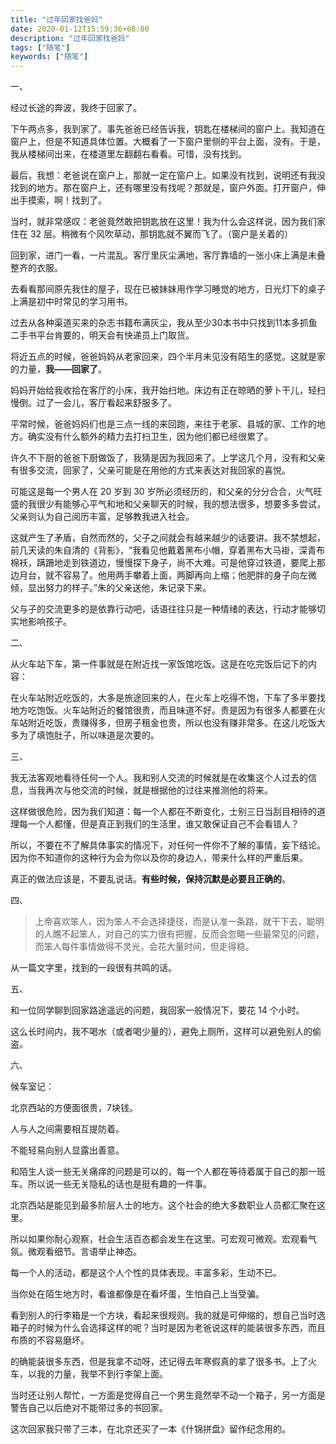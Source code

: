 ```yaml
---
title: "过年回家找爸妈"
date: 2020-01-12T15:59:36+08:00
description: "过年回家找爸妈"
tags: ["随笔"]
keywords: ["随笔"]
---
```


一、

经过长途的奔波，我终于回家了。

下午两点多，我到家了。事先爸爸已经告诉我，钥匙在楼梯间的窗户上。我知道在窗户上，但是不知道具体位置。大概看了一下窗户里侧的平台上面，没有。于是，我从楼梯间出来，在楼道里左翻翻右看看。可惜，没有找到。

最后，我想：老爸说在窗户上，那就一定在窗户上。如果没有找到，说明还有我没找到的地方。那在窗户上，还有哪里没有找呢？那就是，窗户外面。打开窗户，伸出手摸索，啊！找到了。

当时，就非常感叹：老爸竟然敢把钥匙放在这里！我为什么会这样说，因为我们家住在 32 层。稍微有个风吹草动，那钥匙就不翼而飞了。（窗户是关着的）

回到家，进门一看，一片混乱。客厅里灰尘满地，客厅靠墙的一张小床上满是未叠整齐的衣服。

去看看那间原先我住的屋子，现在已被妹妹用作学习睡觉的地方，日光灯下的桌子上满是初中时常见的学习用书。

过去从各种渠道买来的杂志书籍布满灰尘，我从至少30本书中只找到11本多抓鱼二手书平台肯要的，明天会有快递员上门取货。

将近五点的时候，爸爸妈妈从老家回来，四个半月未见没有陌生的感觉。这就是家的力量，**我——回家了**。

妈妈开始给我收拾在客厅的小床，我开始扫地。床边有正在晾晒的萝卜干儿，轻扫慢倒。过了一会儿，客厅看起来舒服多了。

平常时候，爸爸妈妈们也是三点一线的来回跑，来往于老家、县城的家、工作的地方。确实没有什么额外的精力去打扫卫生，因为他们都已经很累了。

许久不下厨的爸爸下厨做饭了，我猜是因为我回来了。上学这几个月，没有和父亲有很多交流，回家了，父亲可能是在用他的方式来表达对我回家的喜悦。

可能这是每一个男人在 20 岁到 30 岁所必须经历的，和父亲的分分合合，火气旺盛的我很少有能够心平气和地和父亲聊天的时候，我的想法很多，想要多多尝试，父亲则认为自己阅历丰富，足够教我进入社会。

这就产生了矛盾，自然而然的，父子之间就会有越来越少的话要讲。我不禁想起，前几天读的朱自清的《背影》，“我看见他戴着黑布小帽，穿着黑布大马褂，深青布棉袄，蹒跚地走到铁道边，慢慢探下身子，尚不大难。可是他穿过铁道，要爬上那边月台，就不容易了。他用两手攀着上面，两脚再向上缩；他肥胖的身子向左微倾，显出努力的样子。”朱的父亲送他，朱记录下来。

父与子的交流更多的是依靠行动吧，话语往往只是一种情绪的表达，行动才能够切实地影响孩子。

二、

从火车站下车，第一件事就是在附近找一家饭馆吃饭。这是在吃完饭后记下的内容：

在火车站附近吃饭的，大多是旅途回来的人，在火车上吃得不饱，下车了多半要找地方吃饱饭。火车站附近的餐馆很贵，而且味道不好。贵是因为有很多人都要在火车站附近吃饭，贵赚得多，但房子租金也贵，所以也没有赚非常多。在这儿吃饭大多为了填饱肚子，所以味道是次要的。

三、

我无法客观地看待任何一个人。我和别人交流的时候就是在收集这个人过去的信息，当我再次与他交流的时候，就是根据他的过往来推测他的将来。

这样做很危险，因为我们知道：每一个人都在不断变化，士别三日当刮目相待的道理每一个人都懂，但是真正到我们的生活里，谁又敢保证自己不会看错人？

所以，不要在不了解具体事实的情况下，对任何一件你不了解的事情，妄下结论。因为你不知道你的这种行为会为你以及你的身边人，带来什么样的严重后果。

真正的做法应该是，不要乱说话。**有些时候，保持沉默是必要且正确的**。

四、

> 上帝喜欢笨人，因为笨人不会选择捷径，而是认准一条路，就干下去，聪明的人瞧不起笨人，对自己的实力很有把握，反而会忽略一些最常见的问题，而笨人每件事情做得不灵光，会花大量时间，但走得稳。

从一篇文字里，找到的一段很有共鸣的话。

五、

和一位同学聊到回家路途遥远的问题，我回家一般情况下，要花 14 个小时。

这么长时间内，我不喝水（或者喝少量的），避免上厕所，这样可以避免别人的偷盗。

六、

候车室记：

北京西站的方便面很贵，7块钱。

人与人之间需要相互提防着。

不能轻易向别人显露出善意。

和陌生人谈一些无关痛痒的问题是可以的，每一个人都在等待着属于自己的那一班车。所以说一些无关隐私的话也是挺有趣的一件事。

北京西站是能见到最多阶层人士的地方。这个社会的绝大多数职业人员都汇聚在这里。

所以如果你耐心观察，社会生活百态都会发生在这里。可宏观可微观。宏观看气氛。微观看细节。言语举止神态。

每一个人的活动，都是这个人个性的具体表现。丰富多彩，生动不已。

当你处在陌生地方时，看谁都像是在看坏蛋，生怕自己上当受骗。

看到别人的行李箱是一个方块，看起来很规则。我的就是可伸缩的，想自己当时选箱子的时候为什么会选择这样的呢？当时是因为老爸说这样的能装很多东西，而且布质的不容易磨坏。

的确能装很多东西，但是我拿不动呀，还记得去年寒假真的拿了很多书。上了火车，以我的力量，我举不到行李架上面。

当时还让别人帮忙，一方面是觉得自己一个男生竟然举不动一个箱子，另一方面是警告自己以后绝对不能带过多的书回家。

这次回家我只带了三本，在北京还买了一本《什锦拼盘》留作纪念用的。
